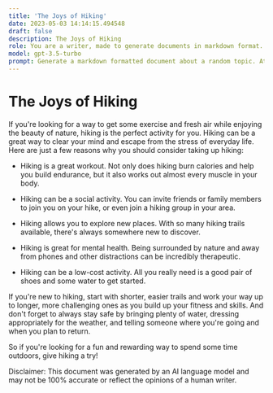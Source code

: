 ```yaml
---
title: 'The Joys of Hiking'
date: 2023-05-03 14:14:15.494548
draft: false
description: The Joys of Hiking
role: You are a writer, made to generate documents in markdown format. It is very important that all of the documents you generate are in valid markdown format.
model: gpt-3.5-turbo
prompt: Generate a markdown formatted document about a random topic. At the bottom, include a disclaimer explaining that the document was generated by you. The first line of the document should be the title. Make sure that the entire document is in proper markdown format, using a mix of various tags to make the document visually appealing.
---
```


# The Joys of Hiking

If you're looking for a way to get some exercise and fresh air while enjoying the beauty of nature, hiking is the perfect activity for you. Hiking can be a great way to clear your mind and escape from the stress of everyday life. Here are just a few reasons why you should consider taking up hiking:

- Hiking is a great workout. Not only does hiking burn calories and help you build endurance, but it also works out almost every muscle in your body.

- Hiking can be a social activity. You can invite friends or family members to join you on your hike, or even join a hiking group in your area.

- Hiking allows you to explore new places. With so many hiking trails available, there's always somewhere new to discover.

- Hiking is great for mental health. Being surrounded by nature and away from phones and other distractions can be incredibly therapeutic.

- Hiking can be a low-cost activity. All you really need is a good pair of shoes and some water to get started.

If you're new to hiking, start with shorter, easier trails and work your way up to longer, more challenging ones as you build up your fitness and skills. And don't forget to always stay safe by bringing plenty of water, dressing appropriately for the weather, and telling someone where you're going and when you plan to return.

So if you're looking for a fun and rewarding way to spend some time outdoors, give hiking a try!

Disclaimer: This document was generated by an AI language model and may not be 100% accurate or reflect the opinions of a human writer.